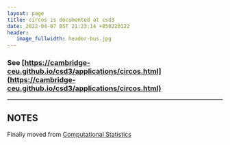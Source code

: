 ```yaml
---
layout: page
title: circos is documented at csd3
date: 2022-04-07 BST 21:23:14 +850220122
header:
   image_fullwidth: header-bus.jpg
---
```


### See [https://cambridge-ceu.github.io/csd3/applications/circos.html](https://cambridge-ceu.github.io/csd3/applications/circos.html)

<!--more-->

---

## NOTES

Finally moved from [Computational Statistics](https://jinghuazhao.github.io/Computational-Statistics/LANGUAGES/#perl)
